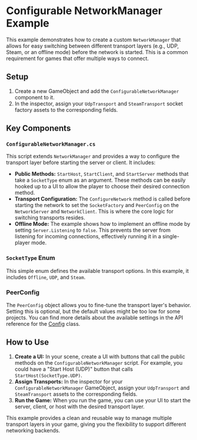 
# Configurable NetworkManager Example

This example demonstrates how to create a custom `NetworkManager` that allows for easy switching between different transport layers (e.g., UDP, Steam, or an offline mode) before the network is started. This is a common requirement for games that offer multiple ways to connect.

## Setup

1. Create a new GameObject and add the `ConfigurableNetworkManager` component to it.
2. In the inspector, assign your `UdpTransport` and `SteamTransport` socket factory assets to the corresponding fields.

## Key Components

### `ConfigurableNetworkManager.cs`

This script extends `NetworkManager` and provides a way to configure the transport layer before starting the server or client. It includes:

-   **Public Methods:** `StartHost`, `StartClient`, and `StartServer` methods that take a `SocketType` enum as an argument. These methods can be easily hooked up to a UI to allow the player to choose their desired connection method.
-   **Transport Configuration:** The `ConfigureNetwork` method is called before starting the network to set the `SocketFactory` and `PeerConfig` on the `NetworkServer` and `NetworkClient`. This is where the core logic for switching transports resides.
-   **Offline Mode:** The example shows how to implement an offline mode by setting `Server.Listening` to `false`. This prevents the server from listening for incoming connections, effectively running it in a single-player mode.

### `SocketType` Enum

This simple enum defines the available transport options. In this example, it includes `Offline`, `UDP`, and `Steam`.

### PeerConfig

The `PeerConfig` object allows you to fine-tune the transport layer's behavior. Setting this is optional, but the default values might be too low for some projects. You can find more details about the available settings in the API reference for the [Config](/docs/reference/Mirage.SocketLayer/Config) class.

## How to Use

1.  **Create a UI:** In your scene, create a UI with buttons that call the public methods on the `ConfigurableNetworkManager` script. For example, you could have a "Start Host (UDP)" button that calls `StartHost(SocketType.UDP)`.
2.  **Assign Transports:** In the inspector for your `ConfigurableNetworkManager` GameObject, assign your `UdpTransport` and `SteamTransport` assets to the corresponding fields.
3.  **Run the Game:** When you run the game, you can use your UI to start the server, client, or host with the desired transport layer.

This example provides a clean and reusable way to manage multiple transport layers in your game, giving you the flexibility to support different networking backends.
